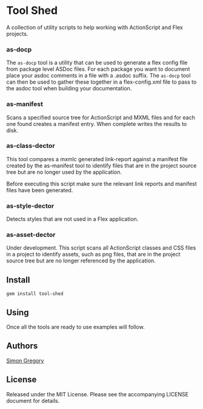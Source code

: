 # Tool Shed

A collection of utility scripts to help working with ActionScript and Flex projects.

### as-docp

The `as-docp` tool is a utility that can be used to generate a flex config file 
from package level ASDoc files. For each package you want to document place your
asdoc comments in a file with a .asdoc suffix. The `as-docp` tool can then be
used to gather these together in a flex-config.xml file to pass to the asdoc 
tool when building your documentation.

### as-manifest

Scans a specified source tree for ActionScript and MXML files and for each one
found creates a manifest entry. When complete writes the results to disk.

### as-class-dector

This tool compares a mxmlc generated link-report against a manifest file
created by the as-manifest tool to identify files that are in the project
source tree but are no longer used by the application.

Before executing this script make sure the relevant link reports and manifest
files have been generated.

### as-style-dector

Detects styles that are not used in a Flex application.

### as-asset-dector

Under development. This script scans all ActionScript classes and CSS files in a
project to identify assets, such as png files, that are in the project source
tree but are no longer referenced by the application.

## Install

    gem install tool-shed

## Using

Once all the tools are ready to use examples will follow.
  
## Authors

[Simon Gregory](http://simongregory.com)

## License

Released under the MIT License. Please see the accompanying LICENSE document for
details.
